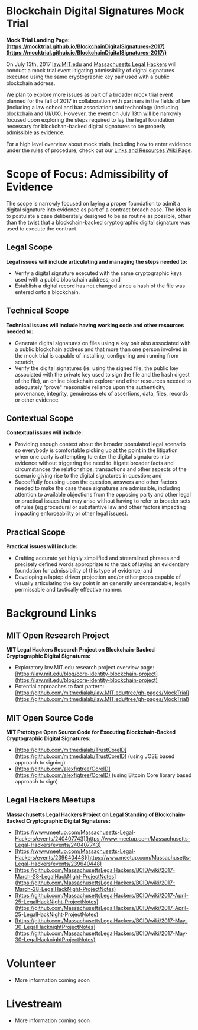 # Blockchain Digital Signatures Mock Trial

**Mock Trial Landing Page: [https://mocktrial.github.io/BlockchainDigitalSignatures-2017](https://mocktrial.github.io/BlockchainDigitalSignatures-2017/)**

On July 13th, 2017 [law.MIT.edu](https://law.MIT.edu) and [Massachusetts Legal Hackers](https://www.meetup.com/Massachusetts-Legal-Hackers/events/240407743) will conduct a mock trial event litigating admissibility of digital signatures executed using the same cryptographic key pair used with a public blockchain address.  

We plan to explore more issues as part of a broader mock trial event planned for the fall of 2017 in collaboration with partners in the fields of law (including a law school and bar association) and technology (including blockchain and UI/UX).  However, the event on July 13th will be narrowly focused upon exploring the steps required to lay the legal foundation necessary for blockchan-backed digital signatures to be properly admissible as evidence.  

For a high level overview about mock trials, including how to enter evidence under the rules of procedure, check out our [Links and Resources Wiki Page](https://github.com/MockTrial/BlockchainDigitalSignatures-2017/wiki).

# Scope of Focus: Admissibility of Evidence

The scope is narrowly focused on laying a proper foundation to admit a digital signature into evidence as part of a contract breach case.  The idea is to postulate a case deliberately designed to be as routine as possible, other than the twist that a blockchain-backed cryptographic digital signature was used to execute the contract.  

## Legal Scope

**Legal issues will include articulating and managing the steps needed to:**

* Verify a digital signature executed with the same cryptographic keys used with a public blockchain address; and 
* Establish a digital record has not changed since a hash of the file was entered onto a blockchain.  

## Technical Scope

**Technical issues will include having working code and other resources needed to:**

* Generate digital signatures on files using a key pair also associated with a public blockchain address and that more than one person involved in the mock trial is capable of installing, configuring and running from scratch;
* Verify the digital signatures (ie: using the signed file, the public key associated with the private key used to sign the file and the hash digest of the file), an online blockchain explorer and other resources needed to adequately "prove" reasonable reliance upon the authenticity, provenance, integrity, genuinesss etc of assertions, data, files, records or other evidence.  

## Contextual Scope 

**Contextual issues will include:**

* Providing enough context about the broader postulated legal scenario so everybody is comfortable picking up at the point in the litigation when one party is attempting to enter the digital signatures into evidence without triggering the need to litigate broader facts and circumstances the relationships, transactions and other aspects of the scenario giving rise to the digital signatures in question; and
* Succeffully focusing upon the question, answers and other factors needed to make the case these signatures are admissible, including attention to available objections from the opposing party and other legal or practical issues that may arise without having to refer to broader sets of rules (eg procedural or substantive law and other factors impacting impacting enforceability or other legal issues).

## Practical Scope

**Practical issues will include:**
* Crafting accurate yet highly simplified and streamlined phrases and precisely defined words appropriate to the task of laying an evidentiary foundation for admissibility of this type of evidence; and
* Developing a laptop driven projection and/or other props capable of visually articulating the key point in an generally understandable, legally permissable and tactically effective manner.

# Background Links

## MIT Open Research Project

**MIT Legal Hackers Research Project on Blockchain-Backed Cryptographic Digital Signatures:**

* Exploratory law.MIT.edu research project overview page: [https://law.mit.edu/blog/core-identity-blockchain-project](https://law.mit.edu/blog/core-identity-blockchain-project)
* Potential approaches to fact pattern: [https://github.com/mitmedialab/law.MIT.edu/tree/gh-pages/MockTrial](https://github.com/mitmedialab/law.MIT.edu/tree/gh-pages/MockTrial)

## MIT Open Source Code

**MIT Prototype Open Source Code for Executing Blockchain-Backed Cryptographic Digital Signatures:**

* [https://github.com/mitmedialab/TrustCoreID](https://github.com/mitmedialab/TrustCoreID) (using JOSE based approach to signing)
* [https://github.com/alexfigtree/CoreID](https://github.com/alexfigtree/CoreID) (using Bitcoin Core library based approach to sign)


## Legal Hackers Meetups

**Massachusetts Legal Hackers Project on Legal Standing of Blockchain-Backed Cryptographic Digital Signatures:**

* [https://www.meetup.com/Massachusetts-Legal-Hackers/events/240407743](https://www.meetup.com/Massachusetts-Legal-Hackers/events/240407743)
* [https://www.meetup.com/Massachusetts-Legal-Hackers/events/239640448](https://www.meetup.com/Massachusetts-Legal-Hackers/events/239640448)
* [https://github.com/MassachusettsLegalHackers/BCID/wiki/2017-March-28-LegalHackNight-ProjectNotes](https://github.com/MassachusettsLegalHackers/BCID/wiki/2017-March-28-LegalHackNight-ProjectNotes)
* [https://github.com/MassachusettsLegalHackers/BCID/wiki/2017-April-25-LegalHackNight-ProjectNotes](https://github.com/MassachusettsLegalHackers/BCID/wiki/2017-April-25-LegalHackNight-ProjectNotes)
* [https://github.com/MassachusettsLegalHackers/BCID/wiki/2017-May-30-LegalHacknightProjectNotes](https://github.com/MassachusettsLegalHackers/BCID/wiki/2017-May-30-LegalHacknightProjectNotes)

# Volunteer

* More information coming soon

# Livestream

* More information coming soon
